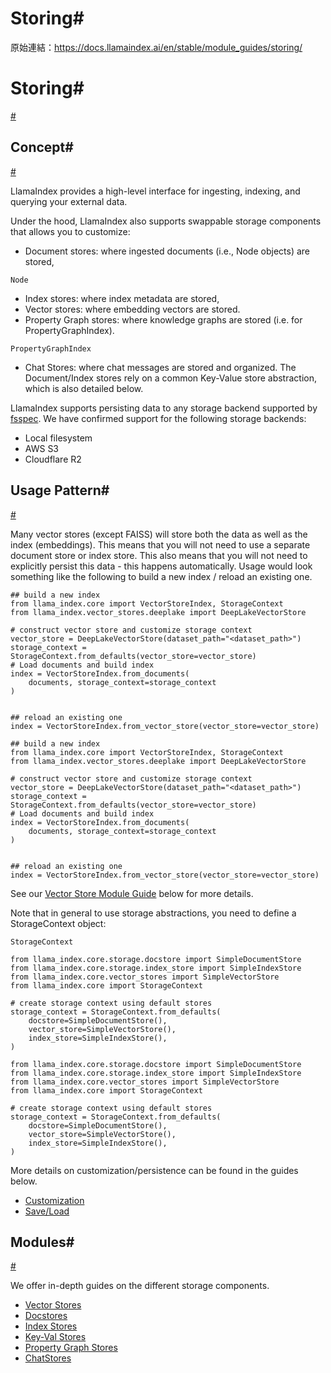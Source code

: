 # Storing#

原始連結：https://docs.llamaindex.ai/en/stable/module_guides/storing/

# Storing#

[#](https://docs.llamaindex.ai/en/stable/module_guides/storing/#storing)

## Concept#

[#](https://docs.llamaindex.ai/en/stable/module_guides/storing/#concept)

LlamaIndex provides a high-level interface for ingesting, indexing, and querying your external data.

Under the hood, LlamaIndex also supports swappable storage components that allows you to customize:

- Document stores: where ingested documents (i.e., Node objects) are stored,
```
Node
```

- Index stores: where index metadata are stored,
- Vector stores: where embedding vectors are stored.
- Property Graph stores: where knowledge graphs are stored (i.e. for PropertyGraphIndex).
```
PropertyGraphIndex
```

- Chat Stores: where chat messages are stored and organized.
The Document/Index stores rely on a common Key-Value store abstraction, which is also detailed below.

LlamaIndex supports persisting data to any storage backend supported by [fsspec](https://filesystem-spec.readthedocs.io/en/latest/index.html).
We have confirmed support for the following storage backends:

- Local filesystem
- AWS S3
- Cloudflare R2
## Usage Pattern#

[#](https://docs.llamaindex.ai/en/stable/module_guides/storing/#usage-pattern)

Many vector stores (except FAISS) will store both the data as well as the index (embeddings). This means that you will not need to use a separate document store or index store. This also means that you will not need to explicitly persist this data - this happens automatically. Usage would look something like the following to build a new index / reload an existing one.

```
## build a new index
from llama_index.core import VectorStoreIndex, StorageContext
from llama_index.vector_stores.deeplake import DeepLakeVectorStore

# construct vector store and customize storage context
vector_store = DeepLakeVectorStore(dataset_path="<dataset_path>")
storage_context = StorageContext.from_defaults(vector_store=vector_store)
# Load documents and build index
index = VectorStoreIndex.from_documents(
    documents, storage_context=storage_context
)


## reload an existing one
index = VectorStoreIndex.from_vector_store(vector_store=vector_store)
```

```
## build a new index
from llama_index.core import VectorStoreIndex, StorageContext
from llama_index.vector_stores.deeplake import DeepLakeVectorStore

# construct vector store and customize storage context
vector_store = DeepLakeVectorStore(dataset_path="<dataset_path>")
storage_context = StorageContext.from_defaults(vector_store=vector_store)
# Load documents and build index
index = VectorStoreIndex.from_documents(
    documents, storage_context=storage_context
)


## reload an existing one
index = VectorStoreIndex.from_vector_store(vector_store=vector_store)
```

See our [Vector Store Module Guide](https://docs.llamaindex.ai/en/stable/module_guides/storing/vector_stores/) below for more details.

Note that in general to use storage abstractions, you need to define a StorageContext object:

```
StorageContext
```

```
from llama_index.core.storage.docstore import SimpleDocumentStore
from llama_index.core.storage.index_store import SimpleIndexStore
from llama_index.core.vector_stores import SimpleVectorStore
from llama_index.core import StorageContext

# create storage context using default stores
storage_context = StorageContext.from_defaults(
    docstore=SimpleDocumentStore(),
    vector_store=SimpleVectorStore(),
    index_store=SimpleIndexStore(),
)
```

```
from llama_index.core.storage.docstore import SimpleDocumentStore
from llama_index.core.storage.index_store import SimpleIndexStore
from llama_index.core.vector_stores import SimpleVectorStore
from llama_index.core import StorageContext

# create storage context using default stores
storage_context = StorageContext.from_defaults(
    docstore=SimpleDocumentStore(),
    vector_store=SimpleVectorStore(),
    index_store=SimpleIndexStore(),
)
```

More details on customization/persistence can be found in the guides below.

- [Customization](https://docs.llamaindex.ai/en/stable/module_guides/storing/customization/)
- [Save/Load](https://docs.llamaindex.ai/en/stable/module_guides/storing/save_load/)
## Modules#

[#](https://docs.llamaindex.ai/en/stable/module_guides/storing/#modules)

We offer in-depth guides on the different storage components.

- [Vector Stores](https://docs.llamaindex.ai/en/stable/module_guides/storing/vector_stores/)
- [Docstores](https://docs.llamaindex.ai/en/stable/module_guides/storing/docstores/)
- [Index Stores](https://docs.llamaindex.ai/en/stable/module_guides/storing/index_stores/)
- [Key-Val Stores](https://docs.llamaindex.ai/en/stable/module_guides/storing/kv_stores/)
- [Property Graph Stores](https://docs.llamaindex.ai/en/stable/module_guides/indexing/lpg_index_guide/#storage)
- [ChatStores](https://docs.llamaindex.ai/en/stable/module_guides/storing/chat_stores/)
